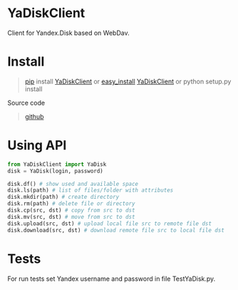 YaDiskClient
==================

Client for Yandex.Disk based on WebDav.

# Install

> [pip](https://pypi.python.org/pypi/pip/) install [YaDiskClient](https://pypi.python.org/pypi/YaDiskClient)
or
> [easy_install](https://pypi.python.org/pypi/setuptools) [YaDiskClient](https://pypi.python.org/pypi/YaDiskClient)
or
> python setup.py install

Source code

> [github](https://github.com/TyVik/YaDiskClient)

# Using API
```python
from YaDiskClient import YaDisk
disk = YaDisk(login, password)

disk.df() # show used and available space
disk.ls(path) # list of files/folder with attributes
disk.mkdir(path) # create directory
disk.rm(path) # delete file or directory
disk.cp(src, dst) # copy from src to dst
disk.mv(src, dst) # move from src to dst
disk.upload(src, dst) # upload local file src to remote file dst
disk.download(src, dst) # download remote file src to local file dst
```

# Tests
For run tests set Yandex username and password in file TestYaDisk.py.